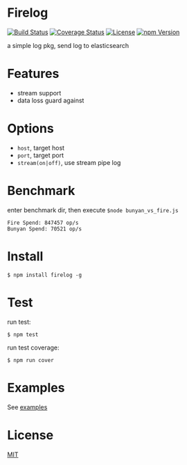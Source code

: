 # Firelog

[![Build Status](https://travis-ci.org/hardog/firelog.svg?branch=master)](https://travis-ci.org/hardog/firelog)
[![Coverage Status](https://img.shields.io/codecov/c/github/hardog/firelog.svg)](https://codecov.io/github/hardog/firelog?branch=master)
[![License](https://img.shields.io/npm/l/firelog.svg)](https://www.npmjs.com/package/firelog)
[![npm Version](https://img.shields.io/npm/v/firelog.svg)](https://www.npmjs.com/package/firelog)

a simple log pkg, send log to elasticsearch

# Features

- stream support
- data loss guard against

# Options

- `host`, target host
- `port`, target port
- `stream(on|off)`, use stream pipe log


# Benchmark

enter benchmark dir, then execute `$node bunyan_vs_fire.js`

```
Fire Spend: 847457 op/s
Bunyan Spend: 70521 op/s
```


# Install

`$ npm install firelog -g`


# Test

run test:
```
$ npm test
```

run test coverage:
```
$ npm run cover
```

# Examples

See [examples](./example)

# License

[MIT](https://github.com/hardog/firelog/blob/master/LICENSE)
